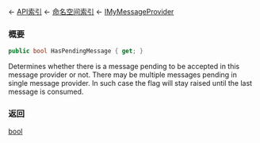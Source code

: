 ← [API索引](Api-Index) ← [命名空间索引](Namespace-Index) ← [IMyMessageProvider](Sandbox.ModAPI.Ingame.IMyMessageProvider)

### 概要

```csharp
public bool HasPendingMessage { get; }
```

Determines whether there is a message pending to be accepted in this message provider or not. There may be multiple messages pending in single message provider. In such case the flag will stay raised until the last message is consumed.

### 返回

[bool](https://docs.microsoft.com/en-us/dotnet/api/System.Boolean?view=netframework-4.6)

